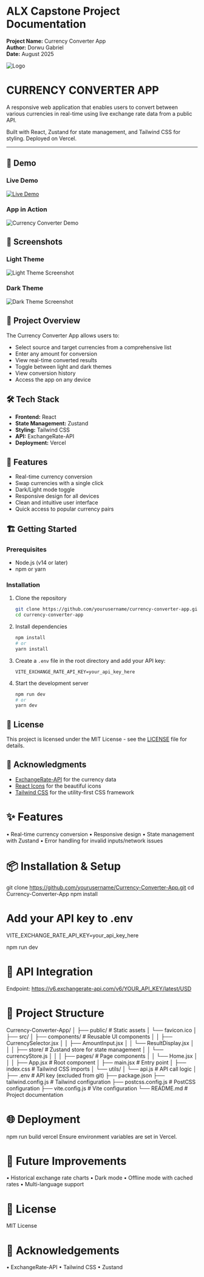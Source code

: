 # ALX Capstone Project Documentation
**Project Name:** Currency Converter App  
**Author:** Dorwu Gabriel  
**Date:** August 2025

![Logo](./Alx-Capstone-Project/Currency-Converter-App/src/assets/logo.png)
 # CURRENCY CONVERTER APP 
  
  A responsive web application that enables users to convert between various currencies in real-time using live exchange rate data from a public API.
  
  Built with React, Zustand for state management, and Tailwind CSS for styling. Deployed on Vercel.


---

## 🎥 Demo

### Live Demo
[![Live Demo](https://img.shields.io/badge/View-Live%20Demo-green?style=for-the-badge)](https://your-vercel-app-url.vercel.app)

### App in Action
![Currency Converter Demo](./Alx-Capstone-Project/Currency-Converter-App/src/assets/CurrencyApp-Demo.gif)

## 📸 Screenshots

### Light Theme
![Light Theme Screenshot](./Alx-Capstone-Project/Currency-Converter-App/src/assets/CurrencyApp-Light-Theme.png)

### Dark Theme
![Dark Theme Screenshot](./Alx-Capstone-Project/Currency-Converter-App/src/assets/CurrencyApp-Dark-Theme.png)

## 📌 Project Overview
The Currency Converter App allows users to:
- Select source and target currencies from a comprehensive list
- Enter any amount for conversion
- View real-time converted results
- Toggle between light and dark themes
- View conversion history
- Access the app on any device

## 🛠 Tech Stack
- **Frontend:** React
- **State Management:** Zustand
- **Styling:** Tailwind CSS
- **API:** ExchangeRate-API
- **Deployment:** Vercel

## 🚀 Features
- Real-time currency conversion
- Swap currencies with a single click
- Dark/Light mode toggle
- Responsive design for all devices
- Clean and intuitive user interface
- Quick access to popular currency pairs

## 🏗️ Getting Started

### Prerequisites
- Node.js (v14 or later)
- npm or yarn

### Installation
1. Clone the repository
   ```bash
   git clone https://github.com/yourusername/currency-converter-app.git
   cd currency-converter-app
   ```
2. Install dependencies
   ```bash
   npm install
   # or
   yarn install
   ```
3. Create a `.env` file in the root directory and add your API key:
   ```
   VITE_EXCHANGE_RATE_API_KEY=your_api_key_here
   ```
4. Start the development server
   ```bash
   npm run dev
   # or
   yarn dev
   ```

## 📝 License
This project is licensed under the MIT License - see the [LICENSE](LICENSE) file for details.

## 🙏 Acknowledgments
- [ExchangeRate-API](https://www.exchangerate-api.com/) for the currency data
- [React Icons](https://react-icons.github.io/react-icons/) for the beautiful icons
- [Tailwind CSS](https://tailwindcss.com/) for the utility-first CSS framework
# ✨ Features
•	Real-time currency conversion
•	Responsive design
•	State management with Zustand
•	Error handling for invalid inputs/network issues

# 📦 Installation & Setup
git clone https://github.com/yourusername/Currency-Converter-App.git
cd Currency-Converter-App
npm install

# Add your API key to .env
VITE_EXCHANGE_RATE_API_KEY=your_api_key_here

npm run dev

# 🔗 API Integration
Endpoint:
https://v6.exchangerate-api.com/v6/YOUR_API_KEY/latest/USD

# 📂 Project Structure
Currency-Converter-App/
│
├── public/                 # Static assets
│   └── favicon.ico
│
├── src/
│   ├── components/         # Reusable UI components
│   │   ├── CurrencySelector.jsx
│   │   ├── AmountInput.jsx
│   │   └── ResultDisplay.jsx
│   │
│   ├── store/              # Zustand store for state management
│   │   └── currencyStore.js
│   │
│   ├── pages/              # Page components
│   │   └── Home.jsx
│   │
│   ├── App.jsx             # Root component
│   ├── main.jsx            # Entry point
│   ├── index.css           # Tailwind CSS imports
│   └── utils/
│       └── api.js          # API call logic
│
├── .env                    # API key (excluded from git)
├── package.json
├── tailwind.config.js      # Tailwind configuration
├── postcss.config.js       # PostCSS configuration
├── vite.config.js          # Vite configuration
└── README.md               # Project documentation

# 🌐 Deployment
npm run build
vercel
Ensure environment variables are set in Vercel.

# 🔮 Future Improvements
•	Historical exchange rate charts
•	Dark mode
•	Offline mode with cached rates
•	Multi-language support

# 📜 License
MIT License

# 🙏 Acknowledgements
•	ExchangeRate-API
•	Tailwind CSS
•	Zustand

